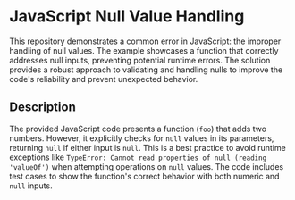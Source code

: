 # JavaScript Null Value Handling

This repository demonstrates a common error in JavaScript: the improper handling of null values. The example showcases a function that correctly addresses null inputs, preventing potential runtime errors. The solution provides a robust approach to validating and handling nulls to improve the code's reliability and prevent unexpected behavior.

## Description
The provided JavaScript code presents a function (`foo`) that adds two numbers.  However, it explicitly checks for `null` values in its parameters, returning `null` if either input is `null`. This is a best practice to avoid runtime exceptions like `TypeError: Cannot read properties of null (reading 'valueOf')` when attempting operations on `null` values. The code includes test cases to show the function's correct behavior with both numeric and `null` inputs.